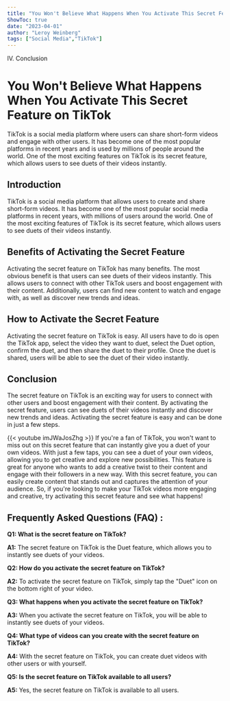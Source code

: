 ```yaml
---
title: "You Won't Believe What Happens When You Activate This Secret Feature on TikTok - See Duets of Your Videos Instantly!"
ShowToc: true 
date: "2023-04-01"
author: "Leroy Weinberg" 
tags: ["Social Media","TikTok"]
---
```

IV. Conclusion

# You Won't Believe What Happens When You Activate This Secret Feature on TikTok

TikTok is a social media platform where users can share short-form videos and engage with other users. It has become one of the most popular platforms in recent years and is used by millions of people around the world. One of the most exciting features on TikTok is its secret feature, which allows users to see duets of their videos instantly.

## Introduction

TikTok is a social media platform that allows users to create and share short-form videos. It has become one of the most popular social media platforms in recent years, with millions of users around the world. One of the most exciting features of TikTok is its secret feature, which allows users to see duets of their videos instantly.

## Benefits of Activating the Secret Feature

Activating the secret feature on TikTok has many benefits. The most obvious benefit is that users can see duets of their videos instantly. This allows users to connect with other TikTok users and boost engagement with their content. Additionally, users can find new content to watch and engage with, as well as discover new trends and ideas.

## How to Activate the Secret Feature

Activating the secret feature on TikTok is easy. All users have to do is open the TikTok app, select the video they want to duet, select the Duet option, confirm the duet, and then share the duet to their profile. Once the duet is shared, users will be able to see the duet of their video instantly.

## Conclusion

The secret feature on TikTok is an exciting way for users to connect with other users and boost engagement with their content. By activating the secret feature, users can see duets of their videos instantly and discover new trends and ideas. Activating the secret feature is easy and can be done in just a few steps.

{{< youtube imJWaJosZhg >}} 
If you're a fan of TikTok, you won't want to miss out on this secret feature that can instantly give you a duet of your own videos. With just a few taps, you can see a duet of your own videos, allowing you to get creative and explore new possibilities. This feature is great for anyone who wants to add a creative twist to their content and engage with their followers in a new way. With this secret feature, you can easily create content that stands out and captures the attention of your audience. So, if you're looking to make your TikTok videos more engaging and creative, try activating this secret feature and see what happens!

## Frequently Asked Questions (FAQ) :
**Q1: What is the secret feature on TikTok?**

**A1:** The secret feature on TikTok is the Duet feature, which allows you to instantly see duets of your videos.

**Q2: How do you activate the secret feature on TikTok?**

**A2:** To activate the secret feature on TikTok, simply tap the "Duet" icon on the bottom right of your video.

**Q3: What happens when you activate the secret feature on TikTok?**

**A3:** When you activate the secret feature on TikTok, you will be able to instantly see duets of your videos.

**Q4: What type of videos can you create with the secret feature on TikTok?**

**A4:** With the secret feature on TikTok, you can create duet videos with other users or with yourself.

**Q5: Is the secret feature on TikTok available to all users?**

**A5:** Yes, the secret feature on TikTok is available to all users.


